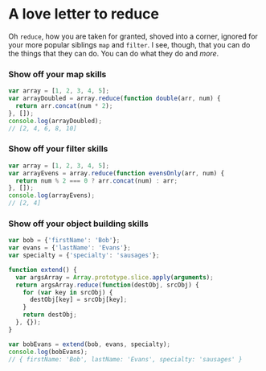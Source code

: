 A love letter to reduce
===============

Oh `reduce`, how you are taken for granted, shoved into a corner, ignored for your more popular siblings `map` and `filter`. I see, though, that you can do the things that they can do. You can do what they do and *more*.

### Show off your map skills
```javascript
var array = [1, 2, 3, 4, 5];
var arrayDoubled = array.reduce(function double(arr, num) {
  return arr.concat(num * 2);
}, []);
console.log(arrayDoubled);
// [2, 4, 6, 8, 10]
```

### Show off your filter skills
```javascript
var array = [1, 2, 3, 4, 5];
var arrayEvens = array.reduce(function evensOnly(arr, num) {
  return num % 2 === 0 ? arr.concat(num) : arr;
}, []);
console.log(arrayEvens);
// [2, 4]
```

### Show off your object building skills
```javascript
var bob = {'firstName': 'Bob'};
var evans = {'lastName': 'Evans'};
var specialty = {'specialty': 'sausages'};

function extend() {
  var argsArray = Array.prototype.slice.apply(arguments);
  return argsArray.reduce(function(destObj, srcObj) {
    for (var key in srcObj) {
      destObj[key] = srcObj[key];
    }
    return destObj;
  }, {});
}

var bobEvans = extend(bob, evans, specialty);
console.log(bobEvans);
// { firstName: 'Bob', lastName: 'Evans', specialty: 'sausages' }
```